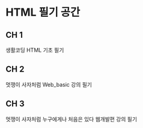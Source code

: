 # HTML 필기 공간

## CH 1

생활코딩 HTML 기초 필기

## CH 2

멋쟁이 사자처럼 Web_basic 강의 필기

## CH 3

멋쟁이 사자처럼 누구에게나 처음은 있다 웹개발편 강의 필기

